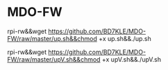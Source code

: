 # MDO-FW
rpi-rw&&wget https://github.com/BD7KLE/MDO-FW/raw/master/up.sh&&chmod +x up.sh&&./up.sh


rpi-rw&&wget https://github.com/BD7KLE/MDO-FW/raw/master/upV.sh&&chmod +x upV.sh&&./upV.sh

